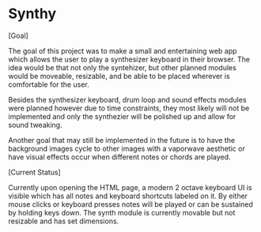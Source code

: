 # Synthy

[Goal]

The goal of this project was to make a small and entertaining web app which allows the user
to play a synthesizer keyboard in their browser. The idea would be that not only the syntehizer,
but other planned modules would be moveable, resizable, and be able to be placed wherever is
comfortable for the user.

Besides the synthesizer keyboard, drum loop and sound effects modules were planned however due
to time constraints, they most likely will not be implemented and only the synthezier will be
polished up and allow for sound tweaking.

Another goal that may still be implemented in the future is to have the background images cycle
to other images with a vaporwave aesthetic or have visual effects occur when different notes or
chords are played.

[Current Status]

Currently upon opening the HTML page, a modern 2 octave keyboard UI is visible which has all
notes and keyboard shortcuts labeled on it. By either mouse clicks or keyboard presses notes
will be played or can be sustained by holding keys down. The synth module is currently movable
but not resizable and has set dimensions.

